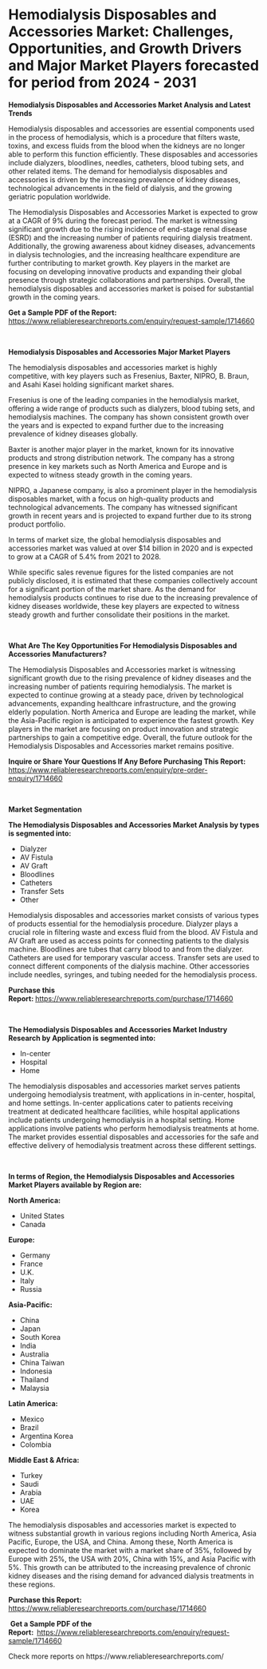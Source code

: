 <p><h1>Hemodialysis Disposables and Accessories Market: Challenges, Opportunities, and Growth Drivers and Major Market Players forecasted for period from 2024 - 2031</h1></p><p><strong>Hemodialysis Disposables and Accessories Market Analysis and Latest Trends</strong></p>
<p><p>Hemodialysis disposables and accessories are essential components used in the process of hemodialysis, which is a procedure that filters waste, toxins, and excess fluids from the blood when the kidneys are no longer able to perform this function efficiently. These disposables and accessories include dialyzers, bloodlines, needles, catheters, blood tubing sets, and other related items. The demand for hemodialysis disposables and accessories is driven by the increasing prevalence of kidney diseases, technological advancements in the field of dialysis, and the growing geriatric population worldwide.</p><p>The Hemodialysis Disposables and Accessories Market is expected to grow at a CAGR of 9% during the forecast period. The market is witnessing significant growth due to the rising incidence of end-stage renal disease (ESRD) and the increasing number of patients requiring dialysis treatment. Additionally, the growing awareness about kidney diseases, advancements in dialysis technologies, and the increasing healthcare expenditure are further contributing to market growth. Key players in the market are focusing on developing innovative products and expanding their global presence through strategic collaborations and partnerships. Overall, the hemodialysis disposables and accessories market is poised for substantial growth in the coming years.</p></p>
<p><strong>Get a Sample PDF of the Report:&nbsp;</strong> <a href="https://www.reliableresearchreports.com/enquiry/request-sample/1714660">https://www.reliableresearchreports.com/enquiry/request-sample/1714660</a></p>
<p>&nbsp;</p>
<p><strong>Hemodialysis Disposables and Accessories Major Market Players</strong></p>
<p><p>The hemodialysis disposables and accessories market is highly competitive, with key players such as Fresenius, Baxter, NIPRO, B. Braun, and Asahi Kasei holding significant market shares. </p><p>Fresenius is one of the leading companies in the hemodialysis market, offering a wide range of products such as dialyzers, blood tubing sets, and hemodialysis machines. The company has shown consistent growth over the years and is expected to expand further due to the increasing prevalence of kidney diseases globally.</p><p>Baxter is another major player in the market, known for its innovative products and strong distribution network. The company has a strong presence in key markets such as North America and Europe and is expected to witness steady growth in the coming years.</p><p>NIPRO, a Japanese company, is also a prominent player in the hemodialysis disposables market, with a focus on high-quality products and technological advancements. The company has witnessed significant growth in recent years and is projected to expand further due to its strong product portfolio.</p><p>In terms of market size, the global hemodialysis disposables and accessories market was valued at over $14 billion in 2020 and is expected to grow at a CAGR of 5.4% from 2021 to 2028. </p><p>While specific sales revenue figures for the listed companies are not publicly disclosed, it is estimated that these companies collectively account for a significant portion of the market share. As the demand for hemodialysis products continues to rise due to the increasing prevalence of kidney diseases worldwide, these key players are expected to witness steady growth and further consolidate their positions in the market.</p></p>
<p>&nbsp;</p>
<p><strong>What Are The Key Opportunities For Hemodialysis Disposables and Accessories Manufacturers?</strong></p>
<p><p>The Hemodialysis Disposables and Accessories market is witnessing significant growth due to the rising prevalence of kidney diseases and the increasing number of patients requiring hemodialysis. The market is expected to continue growing at a steady pace, driven by technological advancements, expanding healthcare infrastructure, and the growing elderly population. North America and Europe are leading the market, while the Asia-Pacific region is anticipated to experience the fastest growth. Key players in the market are focusing on product innovation and strategic partnerships to gain a competitive edge. Overall, the future outlook for the Hemodialysis Disposables and Accessories market remains positive.</p></p>
<p><strong>Inquire or Share Your Questions If Any Before Purchasing This Report:</strong> <a href="https://www.reliableresearchreports.com/enquiry/pre-order-enquiry/1714660">https://www.reliableresearchreports.com/enquiry/pre-order-enquiry/1714660</a></p>
<p>&nbsp;</p>
<p><strong>Market Segmentation</strong></p>
<p><strong>The Hemodialysis Disposables and Accessories Market Analysis by types is segmented into:</strong></p>
<p><ul><li>Dialyzer</li><li>AV Fistula</li><li>AV Graft</li><li>Bloodlines</li><li>Catheters</li><li>Transfer Sets</li><li>Other</li></ul></p>
<p><p>Hemodialysis disposables and accessories market consists of various types of products essential for the hemodialysis procedure. Dialyzer plays a crucial role in filtering waste and excess fluid from the blood. AV Fistula and AV Graft are used as access points for connecting patients to the dialysis machine. Bloodlines are tubes that carry blood to and from the dialyzer. Catheters are used for temporary vascular access. Transfer sets are used to connect different components of the dialysis machine. Other accessories include needles, syringes, and tubing needed for the hemodialysis process.</p></p>
<p><strong>Purchase this Report:&nbsp;</strong><a href="https://www.reliableresearchreports.com/purchase/1714660">https://www.reliableresearchreports.com/purchase/1714660</a></p>
<p>&nbsp;</p>
<p><strong>The Hemodialysis Disposables and Accessories Market Industry Research by Application is segmented into:</strong></p>
<p><ul><li>In-center</li><li>Hospital</li><li>Home</li></ul></p>
<p><p>The hemodialysis disposables and accessories market serves patients undergoing hemodialysis treatment, with applications in in-center, hospital, and home settings. In-center applications cater to patients receiving treatment at dedicated healthcare facilities, while hospital applications include patients undergoing hemodialysis in a hospital setting. Home applications involve patients who perform hemodialysis treatments at home. The market provides essential disposables and accessories for the safe and effective delivery of hemodialysis treatment across these different settings.</p></p>
<p>&nbsp;</p>
<p><strong>In terms of Region, the Hemodialysis Disposables and Accessories Market Players available by Region are:</strong></p>
<p>
    <p> <strong> North America: </strong>
        <ul>
            <li>United States</li>
            <li>Canada</li>
        </ul>
        </p> 
    <p> <strong> Europe: </strong>
        <ul>
            <li>Germany</li>
            <li>France</li>
            <li>U.K.</li>
            <li>Italy</li>
            <li>Russia</li>
        </ul>
        </p> 
    <p> <strong> Asia-Pacific: </strong>
        <ul>
            <li>China</li>
            <li>Japan</li>
            <li>South Korea</li>
            <li>India</li>
            <li>Australia</li>
            <li>China Taiwan</li>
            <li>Indonesia</li>
            <li>Thailand</li>
            <li>Malaysia</li>
        </ul>
        </p> 
    <p> <strong> Latin America: </strong>
        <ul>
            <li>Mexico</li>
            <li>Brazil</li>
            <li>Argentina Korea</li>
            <li>Colombia</li>
        </ul>
        </p> 
    <p> <strong> Middle East & Africa: </strong>
        <ul>
            <li>Turkey</li>
            <li>Saudi</li>
            <li>Arabia</li>
            <li>UAE</li>
            <li>Korea</li>
        </ul>
    </p>
    </p>
<p><p>The hemodialysis disposables and accessories market is expected to witness substantial growth in various regions including North America, Asia Pacific, Europe, the USA, and China. Among these, North America is expected to dominate the market with a market share of 35%, followed by Europe with 25%, the USA with 20%, China with 15%, and Asia Pacific with 5%. This growth can be attributed to the increasing prevalence of chronic kidney diseases and the rising demand for advanced dialysis treatments in these regions.</p></p>
<p><strong>Purchase this Report: </strong><a href="https://www.reliableresearchreports.com/purchase/1714660">https://www.reliableresearchreports.com/purchase/1714660</a></p>
<p>&nbsp;<strong>Get a Sample PDF of the Report:&nbsp;&nbsp;</strong><a href="https://www.reliableresearchreports.com/enquiry/request-sample/1714660">https://www.reliableresearchreports.com/enquiry/request-sample/1714660</a></p>
<p><strong></strong></p>
<p>Check more reports on https://www.reliableresearchreports.com/</p>